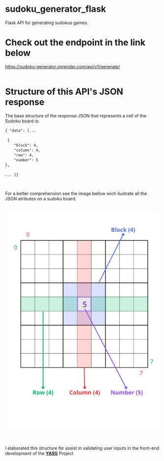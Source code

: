 # sudoku_generator_flask
 Flask API for generating sudokus games.


# Check out the endpoint in the link below

<a>https://sudoku-generator.onrender.com/api/v1/generate/</a>
<br>
<br>
# Structure of this API's JSON response

The base structure of the response JSON that represents a cell of the Sudoku board is:

```
{ "data": [...

 {
    "block": 4,
    "column": 4,
    "row": 4,
    "number": 5
},

... ]}
```

<br>

For a better comprehension see the image bellow wich ilustrate all the JSON atributes on a sudoku board.
<br>
<br>
<div align="center"><img src="example.png" style=""></div>

<br>
<br>

<p>I elaborated this structure for assist in validating user inputs in the front-end development of the <a href='https://github.com/nidomus/YASG' target="blank"><strong>YASG</strong></a> Project</p>
